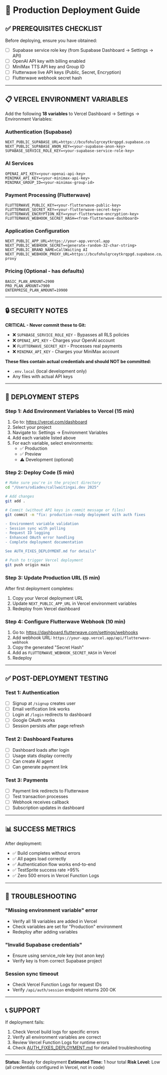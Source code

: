 # 🚀 Production Deployment Guide

## ✅ **PREREQUISITES CHECKLIST**

Before deploying, ensure you have obtained:

- [ ] Supabase service role key (from Supabase Dashboard → Settings → API)
- [ ] OpenAI API key with billing enabled
- [ ] MiniMax TTS API key and Group ID
- [ ] Flutterwave live API keys (Public, Secret, Encryption)
- [ ] Flutterwave webhook secret hash

---

## 📋 **VERCEL ENVIRONMENT VARIABLES**

Add the following **18 variables** to Vercel Dashboard → Settings → Environment Variables:

### **Authentication (Supabase)**
```
NEXT_PUBLIC_SUPABASE_URL=https://bcufohulqrceytkrqpgd.supabase.co
NEXT_PUBLIC_SUPABASE_ANON_KEY=<your-supabase-anon-key>
SUPABASE_SERVICE_ROLE_KEY=<your-supabase-service-role-key>
```

### **AI Services**
```
OPENAI_API_KEY=<your-openai-api-key>
MINIMAX_API_KEY=<your-minimax-api-key>
MINIMAX_GROUP_ID=<your-minimax-group-id>
```

### **Payment Processing (Flutterwave)**
```
FLUTTERWAVE_PUBLIC_KEY=<your-flutterwave-public-key>
FLUTTERWAVE_SECRET_KEY=<your-flutterwave-secret-key>
FLUTTERWAVE_ENCRYPTION_KEY=<your-flutterwave-encryption-key>
FLUTTERWAVE_WEBHOOK_SECRET_HASH=<from-flutterwave-dashboard>
```

### **Application Configuration**
```
NEXT_PUBLIC_APP_URL=https://your-app.vercel.app
NEXT_PUBLIC_WEBHOOK_SECRET=<generate-random-32-char-string>
NEXT_PUBLIC_BRAND_NAME=CallWaiting AI
NEXT_PUBLIC_WEBHOOK_PROXY_URL=https://bcufohulqrceytkrqpgd.supabase.co/functions/v1/webhook-proxy
```

### **Pricing (Optional - has defaults)**
```
BASIC_PLAN_AMOUNT=2900
PRO_PLAN_AMOUNT=7900
ENTERPRISE_PLAN_AMOUNT=19900
```

---

## 🔒 **SECURITY NOTES**

**CRITICAL - Never commit these to Git:**
- ❌ `SUPABASE_SERVICE_ROLE_KEY` - Bypasses all RLS policies
- ❌ `OPENAI_API_KEY` - Charges your OpenAI account
- ❌ `FLUTTERWAVE_SECRET_KEY` - Processes real payments
- ❌ `MINIMAX_API_KEY` - Charges your MiniMax account

**These files contain actual credentials and should NOT be committed:**
- `.env.local` (local development only)
- Any files with actual API keys

---

## 🚀 **DEPLOYMENT STEPS**

### **Step 1: Add Environment Variables to Vercel (15 min)**

1. Go to: https://vercel.com/dashboard
2. Select your project
3. Navigate to: Settings → Environment Variables
4. Add each variable listed above
5. For each variable, select environments:
   - ✅ Production
   - ✅ Preview
   - ⚠️ Development (optional)

### **Step 2: Deploy Code (5 min)**

```bash
# Make sure you're in the project directory
cd "/Users/odiadev/callwaitingai.dev 2025"

# Add changes
git add .

# Commit (without API keys in commit message or files)
git commit -m "fix: production-ready deployment with auth fixes

- Environment variable validation
- Session sync with polling
- Request ID logging
- Enhanced OAuth error handling
- Complete deployment documentation

See AUTH_FIXES_DEPLOYMENT.md for details"

# Push to trigger Vercel deployment
git push origin main
```

### **Step 3: Update Production URL (5 min)**

After first deployment completes:

1. Copy your Vercel deployment URL
2. Update `NEXT_PUBLIC_APP_URL` in Vercel environment variables
3. Redeploy from Vercel dashboard

### **Step 4: Configure Flutterwave Webhook (10 min)**

1. Go to: https://dashboard.flutterwave.com/settings/webhooks
2. Add webhook URL: `https://your-app.vercel.app/api/flutterwave-webhook`
3. Copy the generated "Secret Hash"
4. Add as `FLUTTERWAVE_WEBHOOK_SECRET_HASH` in Vercel
5. Redeploy

---

## ✅ **POST-DEPLOYMENT TESTING**

### **Test 1: Authentication**
- [ ] Signup at `/signup` creates user
- [ ] Email verification link works
- [ ] Login at `/login` redirects to dashboard
- [ ] Google OAuth works
- [ ] Session persists after page refresh

### **Test 2: Dashboard Features**
- [ ] Dashboard loads after login
- [ ] Usage stats display correctly
- [ ] Can create AI agent
- [ ] Can generate payment link

### **Test 3: Payments**
- [ ] Payment link redirects to Flutterwave
- [ ] Test transaction processes
- [ ] Webhook receives callback
- [ ] Subscription updates in dashboard

---

## 📊 **SUCCESS METRICS**

After deployment:
- ✅ Build completes without errors
- ✅ All pages load correctly
- ✅ Authentication flow works end-to-end
- ✅ TestSprite success rate >95%
- ✅ Zero 500 errors in Vercel Function Logs

---

## 🐛 **TROUBLESHOOTING**

### **"Missing environment variable" error**
- Verify all 18 variables are added in Vercel
- Check variables are set for "Production" environment
- Redeploy after adding variables

### **"Invalid Supabase credentials"**
- Ensure using service_role key (not anon key)
- Verify key is from correct Supabase project

### **Session sync timeout**
- Check Vercel Function Logs for request IDs
- Verify `/api/auth/session` endpoint returns 200 OK

---

## 📞 **SUPPORT**

If deployment fails:
1. Check Vercel build logs for specific errors
2. Verify all environment variables are correct
3. Review Vercel Function Logs for runtime errors
4. Check [AUTH_FIXES_DEPLOYMENT.md](AUTH_FIXES_DEPLOYMENT.md) for detailed troubleshooting

---

**Status:** Ready for deployment
**Estimated Time:** 1 hour total
**Risk Level:** Low (all credentials configured in Vercel, not in code)
